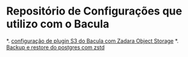 # Repositório de Configurações que utilizo com o Bacula

*. [configuração de plugin S3 do Bacula com Zadara Object Storage](backup_restore_pg_com_zstd)
*. [Backup e restore do postgres com zstd](backup_restore_pg_com_zstd)